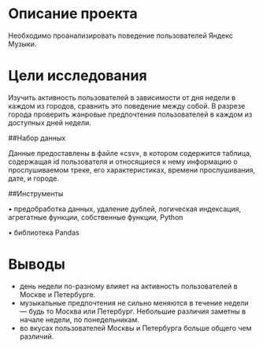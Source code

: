 # Описание проекта

Необходимо проанализировать поведение пользователей Яндекс Музыки.
 
# Цели исследования

Изучить активность пользователей в зависимости от дня недели в каждом из городов, сравнить это поведение между собой. 
В разрезе города проверить жанровые предпочтения пользователей в каждом из доступных дней недели.

##Набор данных

Данные предоставлены в файле «csv», в котором содержится таблица, содержащая id пользователя и относящиеся к нему информацию
о прослушиваемом треке, его характеристиках, времени прослушивания, дате, и городе.

##Инструменты 

•	предобработка данных, удаление дублей, логическая индексация, агрегатные функции, собственные функции, Python

•	библиотека Pandas

# Выводы

- день недели по-разному влияет на активность пользователей в Москве и Петербурге.
- музыкальные предпочтения не сильно меняются в течение недели — будь то Москва или Петербург. Небольшие различия заметны в начале недели, 
по понедельникам.
- во вкусах пользователей Москвы и Петербурга больше общего чем различий.

